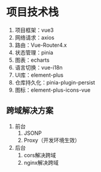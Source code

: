 # 项目技术栈

1. 项目框架：vue3
2. 网络请求：axios
3. 路由：Vue-Router4.x
4. 状态管理：pinia
5. 图表：echarts
6. 语言切换：vue-i18n
7. UI库：element-plus
8. 仓库持久化：pinia-plugin-persist
9. 图标：element-plus-icons-vue


## 跨域解决方案
1. 前台
   1. JSONP
   2. Proxy（开发环境生效）
2. 后台
   1. cors解决跨域
   2. nginx解决跨域
